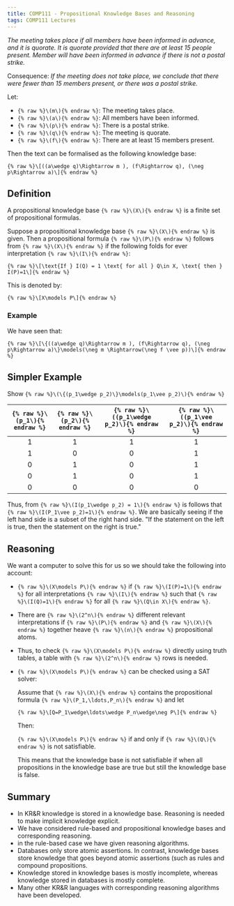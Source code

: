```yaml
---
title: COMP111 - Propositional Knowledge Bases and Reasoning
tags: COMP111 Lectures
---
```

*The meeting takes place if all members have been informed in advance, and it is quorate. It is quorate provided that there are at least 15 people present. Member will have been informed in advance if there is not a postal strike.*

Consequence: *If the meeting does not take place, we conclude that there were fewer than 15 members present, or there was a postal strike.*

Let: 

* `{% raw %}\(m\){% endraw %}`: The meeting takes place.
* `{% raw %}\(a\){% endraw %}`: All members have been informed.
* `{% raw %}\(p\){% endraw %}`: There is a postal strike.
* `{% raw %}\(q\){% endraw %}`: The meeting is quorate.
* `{% raw %}\(f\){% endraw %}`: There are at least 15 members present.

Then the text can be formalised as the following knowledge base:

`{% raw %}\[((a\wedge q)\Rightarrow m ), (f\Rightarrow q), (\neg p\Rightarrow a)\]{% endraw %}`

## Definition
A propositional knowledge base `{% raw %}\(X\){% endraw %}` is a finite set of propositional formulas. 

Suppose a propositional knowledge base `{% raw %}\(X\){% endraw %}` is given. Then a propositional formula `{% raw %}\(P\){% endraw %}` follows from `{% raw %}\(X\){% endraw %}` if the following folds for ever interpretation `{% raw %}\(I\){% endraw %}`:

`{% raw %}\[\text{If } I(Q) = 1 \text{ for all } Q\in X, \text{ then } I(P)=1\]{% endraw %}`

This is denoted by:

`{% raw %}\[X\models P\]{% endraw %}`

### Example
We have seen that:

`{% raw %}\[\{((a\wedge q)\Rightarrow m ), (f\Rightarrow q), (\neg p\Rightarrow a)\}\models(\neg m \Rightarrow(\neg f \vee p))\]{% endraw %}`

## Simpler Example
Show `{% raw %}\(\{(p_1\wedge p_2)\}\models(p_1\vee p_2)\){% endraw %}`

| `{% raw %}\(p_1\){% endraw %}` | `{% raw %}\(p_2\){% endraw %}` | `{% raw %}\((p_1\wedge p_2)\){% endraw %}` | `{% raw %}\((p_1\vee p_2)\){% endraw %}` |
| :-: | :-: | :-: | :-: |
| 1 | 1 | 1 | 1 |
| 1 | 0 | 0 | 1|
| 0 | 1 | 0 | 1| 
| 0 | 1 | 0 | 1|
| 0 | 0 | 0 | 0| 

Thus, from `{% raw %}\(I(p_1\wedge p_2) = 1\){% endraw %}` is follows that `{% raw %}\(I(P_1\vee p_2)=1\){% endraw %}`. We are basically seeing if the left hand side is a subset of the right hand side. "If the statement on the left is true, then the statement on the right is true."

## Reasoning 
We want a computer to solve this for us so we should take the following into account:

* `{% raw %}\(X\models P\){% endraw %}` if `{% raw %}\(I(P)=1\){% endraw %}` for all interpretations `{% raw %}\(I\){% endraw %}` such that `{% raw %}\(I(Q)=1\){% endraw %}` for all `{% raw %}\(Q\in X\){% endraw %}`.
* There are `{% raw %}\(2^n\){% endraw %}` different relevant interpretations if `{% raw %}\(P\){% endraw %}` and `{% raw %}\(X\){% endraw %}` together heave `{% raw %}\(n\){% endraw %}` propositional atoms.
* Thus, to check `{% raw %}\(X\models P\){% endraw %}` directly using truth tables, a table with `{% raw %}\(2^n\){% endraw %}` rows is needed.
* `{% raw %}\(X\models P\){% endraw %}` can be checked using a SAT solver:

	Assume that `{% raw %}\(X\){% endraw %}` contains the propositional formula `{% raw %}\(P_1,\ldots,P_n\){% endraw %}` and let
	
	`{% raw %}\[Q=P_1\wedge\ldots\wedge P_n\wedge\neg P\]{% endraw %}`
	
	Then:
	
	`{% raw %}\(X\models P\){% endraw %}` if and only if `{% raw %}\(Q\){% endraw %}` is not satisfiable.
	
	This means that the knowledge base is not satisfiable if when all propositions in the knowledge base are true but still the knowledge base is false.
	
## Summary
* In KR&R knowledge is stored in a knowledge base. Reasoning is needed to make implicit knowledge explicit.
* We have considered rule-based and propositional knowledge bases and corresponding reasoning.
* in the rule-based case we have given reasoning algorithms.
* Databases only store atomic assertions. In contrast, knowledge bases store knowledge that goes beyond atomic assertions (such as rules and compound propositions.
* Knowledge stored in knowledge bases is mostly incomplete, whereas knowledge stored in databases is mostly complete.
* Many other KR&R languages with corresponding reasoning algorithms have been developed.
